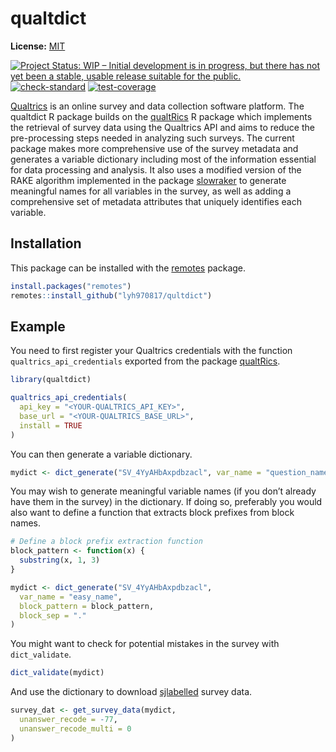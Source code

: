 
<!-- README.md is generated from README.Rmd. Please edit that file -->

# qualtdict

**License:** [MIT](https://opensource.org/licenses/MIT)

<!-- badges: start -->

[![Project Status: WIP – Initial development is in progress, but there
has not yet been a stable, usable release suitable for the
public.](https://www.repostatus.org/badges/latest/wip.svg)](https://www.repostatus.org/#wip)
[![check-standard](https://github.com/lyh970817/qualtdict/actions/workflows/check-standard.yaml/badge.svg)](https://github.com/lyh970817/qualtdict/actions/workflows/check-standard.yaml)
[![test-coverage](https://github.com/lyh970817/qualtdict/actions/workflows/test-coverage.yaml/badge.svg)](https://github.com/lyh970817/qualtdict/actions/workflows/test-coverage.yaml)
<!-- badges: end -->

[Qualtrics](https://www.qualtrics.com/) is an online survey and data
collection software platform. The qualtdict R package builds on the
[qualtRics](https://github.com/ropensci/qualtRics) R package which
implements the retrieval of survey data using the Qualtrics API and aims
to reduce the pre-processing steps needed in analyzing such surveys. The
current package makes more comprehensive use of the survey metadata and
generates a variable dictionary including most of the information
essential for data processing and analysis. It also uses a modified
version of the RAKE algorithm implemented in the package
[slowraker](https://github.com/cran/slowraker) to generate meaningful
names for all variables in the survey, as well as adding a comprehensive
set of metadata attributes that uniquely identifies each variable.

## Installation

This package can be installed with the
[remotes](https://cran.r-project.org/package=remotes) package.

``` r
install.packages("remotes")
remotes::install_github("lyh970817/qultdict")
```

## Example

You need to first register your Qualtrics credentials with the function
`qualtrics_api_credentials` exported from the package
[qualtRics](https://www.qualtrics.com/).

``` r
library(qualtdict)

qualtrics_api_credentials(
  api_key = "<YOUR-QUALTRICS_API_KEY>",
  base_url = "<YOUR-QUALTRICS_BASE_URL>",
  install = TRUE
)
```

You can then generate a variable dictionary.

``` r
mydict <- dict_generate("SV_4YyAHbAxpdbzacl", var_name = "question_name")
```

You may wish to generate meaningful variable names (if you don’t already
have them in the survey) in the dictionary. If doing so, preferably you
would also want to define a function that extracts block prefixes from
block names.

``` r
# Define a block prefix extraction function
block_pattern <- function(x) {
  substring(x, 1, 3)
}

mydict <- dict_generate("SV_4YyAHbAxpdbzacl",
  var_name = "easy_name",
  block_pattern = block_pattern,
  block_sep = "."
)
```

You might want to check for potential mistakes in the survey with
`dict_validate`.

``` r
dict_validate(mydict)
```

And use the dictionary to download
[sjlabelled](https://github.com/strengejacke/sjlabelled) survey data.

``` r
survey_dat <- get_survey_data(mydict,
  unanswer_recode = -77,
  unanswer_recode_multi = 0
)
```
